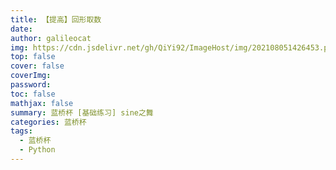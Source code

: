 ```yaml
---
title: 【提高】回形取数
date: 
author: galileocat
img: https://cdn.jsdelivr.net/gh/QiYi92/ImageHost/img/202108051426453.png
top: false
cover: false
coverImg: 
password: 
toc: false
mathjax: false
summary: 蓝桥杯 [基础练习] sine之舞
categories: 蓝桥杯
tags:
  - 蓝桥杯
  - Python
---
```

